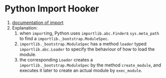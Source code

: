 # Python Import Hooker

1. [documentation of import](https://docs.python.org/3/reference/import.html)
2. Explanation:
   1. when `import`ing, Python uses `importlib.abc.Finder`s `sys.meta_path` to find a
   `importlib._bootstrap.ModuleSpec`.
   2. `importlib._bootstrap.ModuleSpec` has a method `loader` typed  `importlib.abc.Loader` to
   specify the behaviour of how to load the module.
   3. the corresponding `Loader` creates a `importlib._bootstrap.ModuleSpec` by the method `create_module`,
   and executes it later to create an actual module by `exec_module`.  